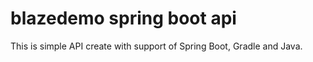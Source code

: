 # blazedemo spring boot api 

This is simple API create with support of Spring Boot, Gradle and Java.